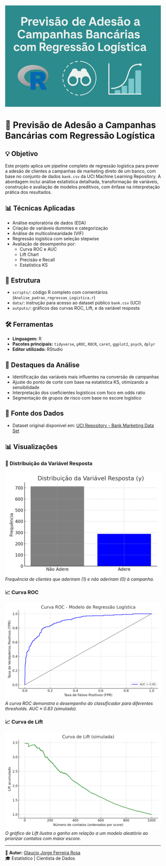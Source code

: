 <p align="center">
  <img src="https://github.com/GJFR71/Reg_Log_Campanha_Bankc/blob/main/Capa_Regr_Log_Portfolio.png" width="800"/>
</p>

# 🎯 Previsão de Adesão a Campanhas Bancárias com Regressão Logística

## 💡 Objetivo
Este projeto aplica um pipeline completo de regressão logística para prever a adesão de clientes a campanhas de marketing direto de um banco, com base no conjunto de dados `bank.csv` da UCI Machine Learning Repository. A abordagem inclui análise estatística detalhada, transformação de variáveis, construção e avaliação de modelos preditivos, com ênfase na interpretação prática dos resultados.

## 📊 Técnicas Aplicadas
- Análise exploratória de dados (EDA)  
- Criação de variáveis dummies e categorização  
- Análise de multicolinearidade (VIF)  
- Regressão logística com seleção stepwise  
- Avaliação de desempenho por:
  - Curva ROC e AUC  
  - Lift Chart  
  - Precisão e Recall  
  - Estatística KS

## 📁 Estrutura
- `scripts/`: código R completo com comentários (`Analise_padrao_regressao_Logistica.r`)  
- `data/`: instrução para acesso ao dataset público `bank.csv` (UCI)  
- `outputs/`: gráficos das curvas ROC, Lift, e da variável resposta

## 🛠️ Ferramentas
- **Linguagem:** R  
- **Pacotes principais:** `tidyverse`, `pROC`, `ROCR`, `caret`, `ggplot2`, `psych`, `dplyr`  
- **Editor utilizado:** RStudio

## 📌 Destaques da Análise
- Identificação das variáveis mais influentes na conversão de campanhas  
- Ajuste do ponto de corte com base na estatística KS, otimizando a sensibilidade  
- Interpretação dos coeficientes logísticos com foco em odds ratio  
- Segmentação de grupos de risco com base no escore logístico

## 🔗 Fonte dos Dados
- Dataset original disponível em: [UCI Repository - Bank Marketing Data Set](https://archive.ics.uci.edu/ml/datasets/bank+marketing)

## 📊 Visualizações

### 🎯 Distribuição da Variável Resposta
![Distribuição de Adesões](outputs/distribuicao_resposta_simulada.png)  
*Frequência de clientes que aderiram (1) e não aderiram (0) à campanha.*

### 📈 Curva ROC
![Curva ROC](outputs/curva_ROC_simulada.png)  
*A curva ROC demonstra o desempenho do classificador para diferentes thresholds. AUC ≈ 0.83 (simulado).*

### 📈 Curva de Lift
![Curva de Lift](outputs/lift_curve_simulada.png)  
*O gráfico de Lift ilustra o ganho em relação a um modelo aleatório ao priorizar contatos com maior escore.*

---

👤 **Autor:** [Glaucio Jorge Ferreira Rosa](https://www.linkedin.com/in/glaucio-jferreirarosa)  
🎓 Estatístico | Cientista de Dados

